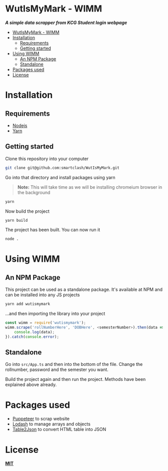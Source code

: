# WutIsMyMark - WIMM
***A simple data scrapper from KCG Student login webpage***

- [WutIsMyMark - WIMM](#wutismymark---wimm)
- [Installation](#installation)
  - [Requirements](#requirements)
  - [Getting started](#getting-started)
- [Using WIMM](#using-wimm)
  - [An NPM Package](#an-npm-package)
  - [Standalone](#standalone)
- [Packages used](#packages-used)
- [License](#license)

# Installation

## Requirements

- [Nodejs](https://nodejs.org/en/download/)
- [Yarn](https://classic.yarnpkg.com/en/docs/install)

## Getting started

Clone this repository into your computer
```bash
git clone git@github.com:smartclash/WutIsMyMark.git
```

Go into that directory and install packages using yarn
> **Note:** This will take time as we will be installing chromeium browser in the background
```bash
yarn
```

Now build the project 
```bash
yarn build
```

The project has been built. You can now run it
```bash
node .
```

# Using WIMM

## An NPM Package
This project can be used as a standalone package. It's available at NPM and can be installed into any JS projects
```bash
yarn add wutismymark
```
...and then importing the library into your project
```js
const wimm = require('wutismymark');
wimm.scrape('rollNumberHere', 'DOBHere', <semesterNumber>).then(data => {
    console.log(data);
}).catch(console.error);
```

## Standalone

Go into `src/App.ts` and then into the bottom of the file. Change the rollnumber, password and the semester you want.

Build the project again and then run the project. Methods have been explained above already.

# Packages used

- [Puppeteer](https://pptr.dev/) to scrap website
- [Lodash](https://lodash.com/) to manage arrays and objects
- [Table2Json](https://www.npmjs.com/package/tabletojson) to convert HTML table into JSON

# License

[**MIT**](LICENSE.md)
